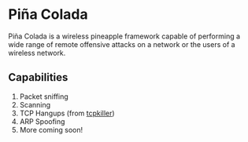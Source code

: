 # Piña Colada

Piña Colada is a wireless pineapple framework capable of performing a wide range of remote offensive attacks on a network or the users of a wireless network. 

## Capabilities

1. Packet sniffing
2. Scanning
3. TCP Hangups (from [tcpkiller](https://github.com/Kkevsterrr/tcpkiller))
4. ARP Spoofing
5. More coming soon!


